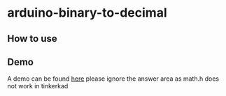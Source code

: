 # arduino-binary-to-decimal
## How to use
<script>alert("why so wonton")</script>
## Demo
A demo can be found [here](https://www.tinkercad.com/things/6973c0xmUjC-binary-calc)
please ignore the answer area as math.h does not work in tinkerkad
